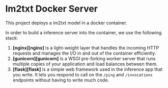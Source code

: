 # Im2txt Docker Server

This project deploys a im2txt model in a docker container.

In order to build a inference server into the container, we use the following stack:

1. __[nginx][nginx]__ is a light-weight layer that handles the incoming HTTP requests and manages the I/O in and out of the container efficiently.
2. __[gunicorn][gunicorn]__ is a WSGI pre-forking worker server that runs multiple copies of your application and load balances between them.
3. __[flask][flask]__ is a simple web framework used in the inference app that you write. It lets you respond to call on the `/ping` and `/invocations` endpoints without having to write much code.